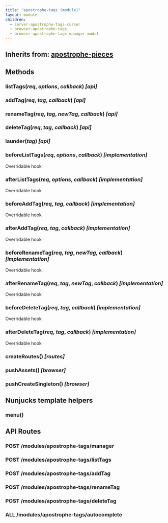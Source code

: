 ```yaml
---
title: "apostrophe-tags (module)"
layout: module
children:
  - server-apostrophe-tags-cursor
  - browser-apostrophe-tags
  - browser-apostrophe-tags-manager-modal
---
```

## Inherits from: [apostrophe-pieces](../apostrophe-pieces/index.html)


## Methods
### listTags(*req*, *options*, *callback*) *[api]*

### addTag(*req*, *tag*, *callback*) *[api]*

### renameTag(*req*, *tag*, *newTag*, *callback*) *[api]*

### deleteTag(*req*, *tag*, *callback*) *[api]*

### launder(*tag*) *[api]*

### beforeListTags(*req*, *options*, *callback*) *[implementation]*
Overridable hook
### afterListTags(*req*, *options*, *callback*) *[implementation]*
Overridable hook
### beforeAddTag(*req*, *tag*, *callback*) *[implementation]*
Overridable hook
### afterAddTag(*req*, *tag*, *callback*) *[implementation]*
Overridable hook
### beforeRenameTag(*req*, *tag*, *newTag*, *callback*) *[implementation]*
Overridable hook
### afterRenameTag(*req*, *tag*, *newTag*, *callback*) *[implementation]*
Overridable hook
### beforeDeleteTag(*req*, *tag*, *callback*) *[implementation]*
Overridable hook
### afterDeleteTag(*req*, *tag*, *callback*) *[implementation]*
Overridable hook
### createRoutes() *[routes]*

### pushAssets() *[browser]*

### pushCreateSingleton() *[browser]*

## Nunjucks template helpers
### menu()

## API Routes
### POST /modules/apostrophe-tags/manager

### POST /modules/apostrophe-tags/listTags

### POST /modules/apostrophe-tags/addTag

### POST /modules/apostrophe-tags/renameTag

### POST /modules/apostrophe-tags/deleteTag

### ALL /modules/apostrophe-tags/autocomplete

